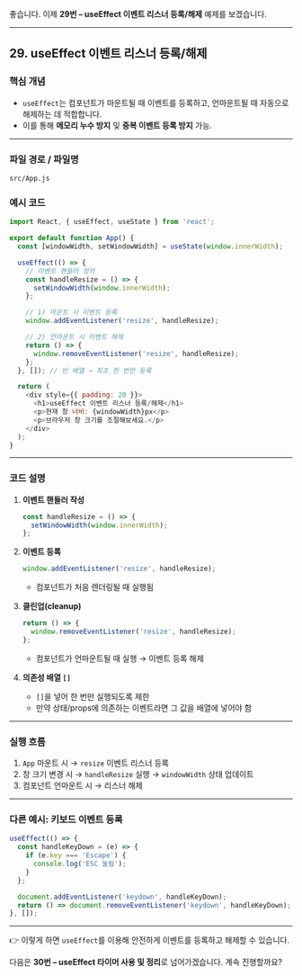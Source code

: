 좋습니다. 이제 **29번 – useEffect 이벤트 리스너 등록/해제** 예제를 보겠습니다.

---

## 29. useEffect 이벤트 리스너 등록/해제

### 핵심 개념

* `useEffect`는 컴포넌트가 마운트될 때 이벤트를 등록하고,
  언마운트될 때 자동으로 해제하는 데 적합합니다.
* 이를 통해 **메모리 누수 방지** 및 **중복 이벤트 등록 방지** 가능.

---

### 파일 경로 / 파일명

```
src/App.js
```

### 예시 코드

```javascript
import React, { useEffect, useState } from 'react';

export default function App() {
  const [windowWidth, setWindowWidth] = useState(window.innerWidth);

  useEffect(() => {
    // 이벤트 핸들러 정의
    const handleResize = () => {
      setWindowWidth(window.innerWidth);
    };

    // 1) 마운트 시 이벤트 등록
    window.addEventListener('resize', handleResize);

    // 2) 언마운트 시 이벤트 해제
    return () => {
      window.removeEventListener('resize', handleResize);
    };
  }, []); // 빈 배열 → 최초 한 번만 등록

  return (
    <div style={{ padding: 20 }}>
      <h1>useEffect 이벤트 리스너 등록/해제</h1>
      <p>현재 창 너비: {windowWidth}px</p>
      <p>브라우저 창 크기를 조절해보세요.</p>
    </div>
  );
}
```

---

### 코드 설명

1. **이벤트 핸들러 작성**

   ```javascript
   const handleResize = () => {
     setWindowWidth(window.innerWidth);
   };
   ```

2. **이벤트 등록**

   ```javascript
   window.addEventListener('resize', handleResize);
   ```

   * 컴포넌트가 처음 렌더링될 때 실행됨

3. **클린업(cleanup)**

   ```javascript
   return () => {
     window.removeEventListener('resize', handleResize);
   };
   ```

   * 컴포넌트가 언마운트될 때 실행 → 이벤트 등록 해제

4. **의존성 배열 `[]`**

   * `[]`을 넣어 한 번만 실행되도록 제한
   * 만약 상태/props에 의존하는 이벤트라면 그 값을 배열에 넣어야 함

---

### 실행 흐름

1. `App` 마운트 시 → `resize` 이벤트 리스너 등록
2. 창 크기 변경 시 → `handleResize` 실행 → `windowWidth` 상태 업데이트
3. 컴포넌트 언마운트 시 → 리스너 해제

---

### 다른 예시: 키보드 이벤트 등록

```javascript
useEffect(() => {
  const handleKeyDown = (e) => {
    if (e.key === 'Escape') {
      console.log('ESC 눌림');
    }
  };

  document.addEventListener('keydown', handleKeyDown);
  return () => document.removeEventListener('keydown', handleKeyDown);
}, []);
```

---

👉 이렇게 하면 `useEffect`를 이용해 안전하게 이벤트를 등록하고 해제할 수 있습니다.

다음은 **30번 – useEffect 타이머 사용 및 정리**로 넘어가겠습니다. 계속 진행할까요?
